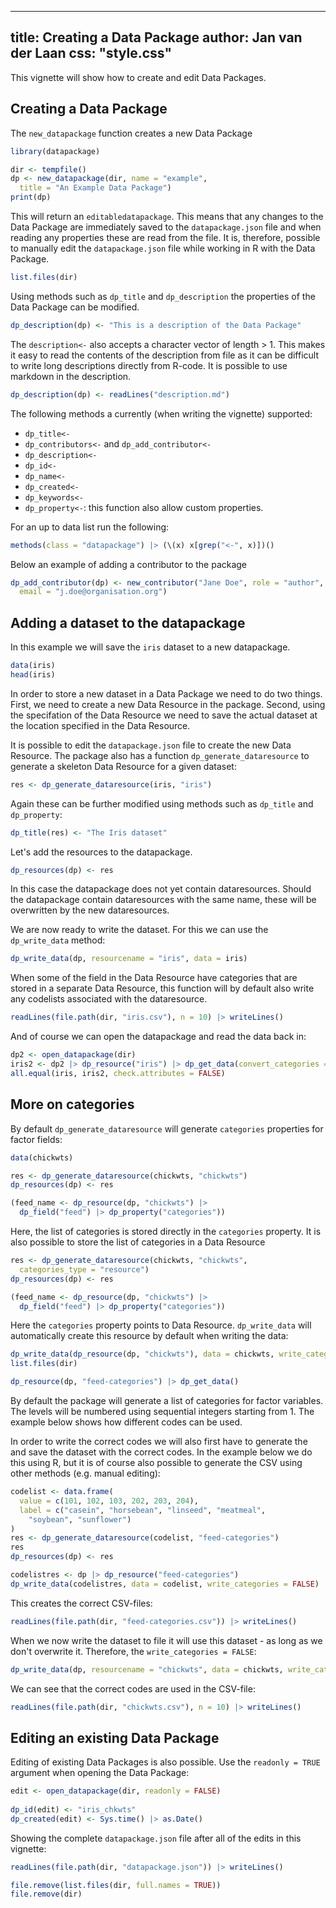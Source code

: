 <!--
%\VignetteEngine{simplermarkdown::mdweave_to_html}
%\VignetteIndexEntry{Creating a Data Package}
-->

---
title: Creating a Data Package
author: Jan van der Laan
css: "style.css"
---

This vignette will show how to create and edit Data Packages.

## Creating a Data Package

The `new_datapackage` function creates a new Data Package

```{.R #n1}
library(datapackage)

dir <- tempfile()
dp <- new_datapackage(dir, name = "example", 
  title = "An Example Data Package")
print(dp)
```
This will return an `editabledatapackage`. This means that any changes to the
Data Package are immediately saved to the `datapackage.json` file and when
reading any properties these are read from the file. It is, therefore, possible
to manually edit the `datapackage.json` file while working in R with the Data
Package. 

```{.R #n2}
list.files(dir)
```

Using methods such as `dp_title` and `dp_description` the properties of the Data
Package can be modified.

```{.R #n3}
dp_description(dp) <- "This is a description of the Data Package"
```
The `description<-` also accepts a character vector of length > 1. This makes it
easy to read the contents of the description from file as it can be difficult to
write long descriptions directly from R-code. It is possible to use markdown in
the description.
```{.R #n4 eval=FALSE}
dp_description(dp) <- readLines("description.md")
```

The following methods a currently (when writing the vignette) supported:

- `dp_title<-`
- `dp_contributors<-` and `dp_add_contributor<-`
- `dp_description<-`
- `dp_id<-`
- `dp_name<-`
- `dp_created<-`
- `dp_keywords<-`
- `dp_property<-`: this function also allow custom properties.

For an up to data list run the following:

```[.R #n5}
methods(class = "datapackage") |> (\(x) x[grep("<-", x)])()
```
Below an example of adding a contributor to the package
```{.R #n6}
dp_add_contributor(dp) <- new_contributor("Jane Doe", role = "author",
  email = "j.doe@organisation.org")
```


## Adding a dataset to the datapackage

In this example we will save the `iris` dataset to a new datapackage.
```{.R #a1}
data(iris)
head(iris)
```

In order to store a new dataset in a Data Package we need to do two things.
First, we need to create a new Data Resource in the package. Second, using the
specifation of the Data Resource we need to save the actual dataset at the
location specified in the Data Resource.

It is possible to edit the `datapackage.json` file to create the new
Data Resource. The package also has a function `dp_generate_dataresource` to
generate a skeleton Data Resource for a given dataset:
```{.R #a10}
res <- dp_generate_dataresource(iris, "iris") 
```
Again these can be further modified using methods such as `dp_title` and
`dp_property`:
```{.R #a30}
dp_title(res) <- "The Iris dataset"
```

Let's add the resources to the datapackage.
```{.R #a40}
dp_resources(dp) <- res
```
In this case the datapackage does not yet contain dataresources. Should the
datapackage contain dataresources with the same name, these will be overwritten
by the new dataresources.

We are now ready to write the dataset. For this we can use the `dp_write_data`
method:
```{.R #a50}
dp_write_data(dp, resourcename = "iris", data = iris)
```
When some of the field in the Data Resource have categories that are stored in
a separate Data Resource, this function will by default also write any
codelists associated with the dataresource.

```{.R #a60}
readLines(file.path(dir, "iris.csv"), n = 10) |> writeLines()
```

And of course we can open the datapackage and read the data back in:
```{.R #a70}
dp2 <- open_datapackage(dir)
iris2 <- dp2 |> dp_resource("iris") |> dp_get_data(convert_categories = "to_factor")
all.equal(iris, iris2, check.attributes = FALSE)
```


## More on categories

By default `dp_generate_dataresource` will generate `categories` properties for
factor fields:

```{.R #c00}
data(chickwts)

res <- dp_generate_dataresource(chickwts, "chickwts") 
dp_resources(dp) <- res

(feed_name <- dp_resource(dp, "chickwts") |> 
  dp_field("feed") |> dp_property("categories"))
```

Here, the list of categories is stored directly in the `categories` property. It
is also possible to store the list of categories in a Data Resource

```{.R #c01}
res <- dp_generate_dataresource(chickwts, "chickwts", 
  categories_type = "resource") 
dp_resources(dp) <- res

(feed_name <- dp_resource(dp, "chickwts") |> 
  dp_field("feed") |> dp_property("categories"))
```
Here the `categories` property points to Data Resource. `dp_write_data` will
automatically create this resource by default when writing the data:

```{.R #c02}
dp_write_data(dp_resource(dp, "chickwts"), data = chickwts, write_categories = TRUE)
list.files(dir)

dp_resource(dp, "feed-categories") |> dp_get_data()
```

By default the package will generate a list of categories for factor variables.
The levels will be numbered using sequential integers starting from 1. The
example below shows how different codes can be used. 

In order to write the correct codes we will also first have to generate the and
save the dataset with the correct codes. In the example below we do this using
R, but it is of course also possible to generate the CSV using other methods
(e.g. manual editing):
```{.R #c10}
codelist <- data.frame(
  value = c(101, 102, 103, 202, 203, 204),
  label = c("casein", "horsebean", "linseed", "meatmeal", 
    "soybean", "sunflower")
)
res <- dp_generate_dataresource(codelist, "feed-categories")
res
dp_resources(dp) <- res

codelistres <- dp |> dp_resource("feed-categories")
dp_write_data(codelistres, data = codelist, write_categories = FALSE)
```
This creates the correct CSV-files:

```{.R #c20}
readLines(file.path(dir, "feed-categories.csv")) |> writeLines()
```
When we now write the dataset to file it will use this dataset - as long as we
don't overwrite it. Therefore, the `write_categories = FALSE`: 
```{.R #c30}
dp_write_data(dp, resourcename = "chickwts", data = chickwts, write_categories = FALSE)
```
We can see that the correct codes are used in the CSV-file:
```{.R #c40}
readLines(file.path(dir, "chickwts.csv"), n = 10) |> writeLines()
```


## Editing an existing Data Package

Editing of existing Data Packages is also possible. Use the `readonly = TRUE`
argument when opening the Data Package:

```{.R #e00}
edit <- open_datapackage(dir, readonly = FALSE)
 
dp_id(edit) <- "iris_chkwts"
dp_created(edit) <- Sys.time() |> as.Date()
```

Showing the complete `datapackage.json` file after all of the edits in this
vignette:
```{.R #e10}
readLines(file.path(dir, "datapackage.json")) |> writeLines()
```


```{.R #cleanup echo=FALSE results=FALSE}
file.remove(list.files(dir, full.names = TRUE)) 
file.remove(dir)
```

